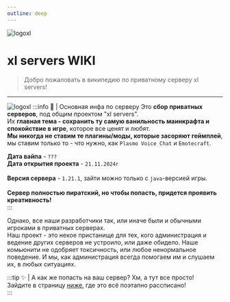 ```yaml
---
outline: deep
---
```

![logoxl](/images/logo.png)
# xl servers WIKI
> Добро пожаловать в википедию по приватному серверу xl servers!

---

![logoxl](/images/xlinformation.png)
:::info 📜 | Основная инфа по серверу
Это **сбор приватных серверов**, под общим проектом "xl servers".
<br>Их **главная тема - сохранить ту самую ванильность маинкрафта и спокойствие в игре**, которое все ценят и  любят.</br>
**Мы никогда не ставим те плагины/моды, которые засоряют геймплей**, мы ставим только то - что нужно, как `Plasmo Voice Chat` и `Emotecraft`.

**Дата вайпа** - `???`
<br>**Дата открытия проекта** - `21.11.2024г`</br>
<br>**Версия сервера** - `1.21.1`, зайти можно только с `java`-версией игры.</br>
<br>**Сервер полностью пиратский, но чтобы попасть, придется проявить креативность!**</br>
:::

Однако, все наши разработчики так, или иначе были и обычными игроками в приватных серверах.
<br>Наш проект - это некое пристанище для тех, кого администрация и ведение других серверов не устроило, или даже обидело. Наше комьюнити не одобряет токсичность, или любое ненормальное поведение. И мы, как администрация всегда помогаем им и слушаем их, в любых ситуациях.

:::tip ✨ | А как же попасть на ваш сервер?
Хм, а тут все просто!
<br>Зайдите в страницу [ниже](/play), где это всё поэтапно рассписано!</br>
:::